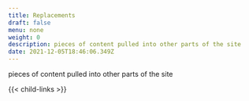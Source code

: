 ```yaml
---
title: Replacements
draft: false
menu: none
weight: 0
description: pieces of content pulled into other parts of the site
date: 2021-12-05T18:46:06.349Z
---
```

pieces of content pulled into other parts of the site

{{< child-links >}}